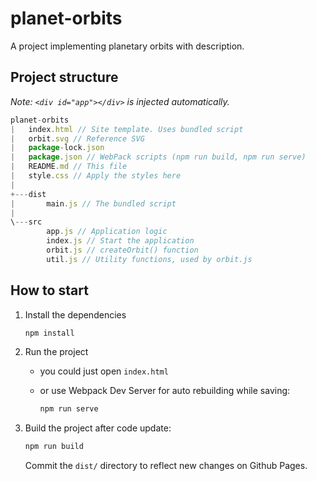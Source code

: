 # planet-orbits

A project implementing planetary orbits with description.

## Project structure

*Note: `<div id="app"></div>` is injected automatically.*

```JavaScript
planet-orbits
|   index.html // Site template. Uses bundled script
|   orbit.svg // Reference SVG
|   package-lock.json
|   package.json // WebPack scripts (npm run build, npm run serve)
|   README.md // This file
|   style.css // Apply the styles here
|   
+---dist
|       main.js // The bundled script
|
\---src
        app.js // Application logic
        index.js // Start the application
        orbit.js // createOrbit() function
        util.js // Utility functions, used by orbit.js
```

## How to start

1. Install the dependencies

    ```bash
    npm install
    ```

2. Run the project

    - you could just open `index.html`
    - or use Webpack Dev Server for auto rebuilding while saving:

        ```bash
        npm run serve
        ```

3. Build the project after code update:

    ```bash
    npm run build
    ```

    Commit the `dist/` directory to reflect new changes on Github Pages.
